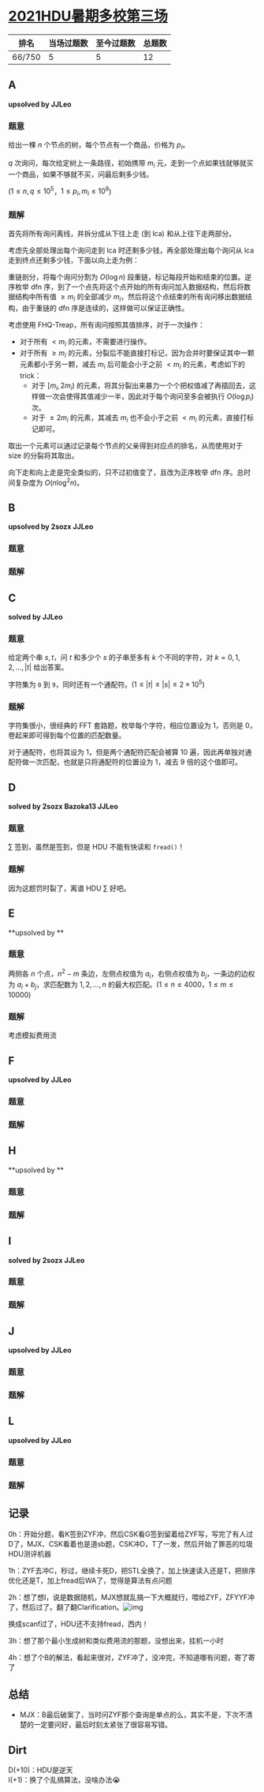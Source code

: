 # [2021HDU暑期多校第三场](https://acm.dingbacode.com/contests/contest_show.php?cid=986)

| 排名   | 当场过题数 | 至今过题数 | 总题数 |
| ------ | ---------- | ---------- | ------ |
| 66/750 | 5          | 5          | 12     |

## **A**

**upsolved by JJLeo**

### 题意

给出一棵 $n$ 个节点的树，每个节点有一个商品，价格为 $p_i$。

$q$ 次询问，每次给定树上一条路径，初始携带 $m_i$ 元，走到一个点如果钱就够就买一个商品，如果不够就不买，问最后剩多少钱。

($1 \le n,q \le 10^5$，$1 \le p_i,m_i \le 10^9$)

### 题解

首先将所有询问离线，并拆分成从下往上走 (到 lca) 和从上往下走两部分。

考虑先全部处理出每个询问走到 lca 时还剩多少钱，再全部处理出每个询问从 lca 走到终点还剩多少钱，下面以向上走为例：

重链剖分，将每个询问分割为 $O(\log n)$ 段重链，标记每段开始和结束的位置。逆序枚举 dfn 序，到了一个点先将这个点开始的所有询问加入数据结构，然后将数据结构中所有值 $\ge m_i$ 的全部减少 $m_i$，然后将这个点结束的所有询问移出数据结构，由于重链的 dfn 序是连续的，这样做可以保证正确性。

考虑使用 FHQ-Treap，所有询问按照其值排序，对于一次操作：

- 对于所有 $<m_i$ 的元素，不需要进行操作。
- 对于所有 $\ge m_i$ 的元素，分裂后不能直接打标记，因为合并时要保证其中一颗元素都小于另一颗，减去 $m_i$ 后可能会小于之前 $<m_i$ 的元素，考虑如下的 trick：
  - 对于 $[m_i,2m_i)$ 的元素，将其分裂出来暴力一个个把权值减了再插回去，这样做一次会使得其值减少一半，因此对于每个询问至多会被执行 $O(\log p_i)$ 次。
  - 对于 $\ge 2m_i$ 的元素，其减去 $m_i$ 也不会小于之前 $<m_i$ 的元素，直接打标记即可。

取出一个元素可以通过记录每个节点的父亲得到对应点的排名，从而使用对于 size 的分裂将其取出。

向下走和向上走是完全类似的，只不过初值变了，且改为正序枚举 dfn 序。总时间复杂度为 $O(n \log ^ 2 n)$。

## **B**

**upsolved by 2sozx JJLeo**

### 题意



### 题解



## **C**

**solved by JJLeo**

### 题意

给定两个串 $s,t$，问 $t$ 和多少个 $s$ 的子串至多有 $k$ 个不同的字符，对 $k=0,1,2,\ldots,|t|$ 给出答案。

字符集为 `0` 到 `9`，同时还有一个通配符。($1 \le |t| \le |s| \le 2 \times 10^5$)

### 题解

字符集很小，很经典的 FFT 套路题，枚举每个字符，相应位置设为 $1$，否则是 $0$，卷起来即可得到每个位置的匹配数量。

对于通配符，也将其设为 $1$，但是两个通配符匹配会被算 $10$ 遍，因此再单独对通配符做一次匹配，也就是只将通配符的位置设为 $1$，减去 $9$ 倍的这个值即可。

## **D**

**solved by 2sozx Bazoka13 JJLeo**

### 题意

$\sum$ 签到，虽然是签到，但是 HDU 不能有快读和 `fread()`！

### 题解

因为这题罚时裂了，离谱 HDU $\sum$ 好吧。

## **E**

**upsolved by **

### 题意

两侧各 $n$ 个点，$n^2-m$ 条边，左侧点权值为 $a_i$，右侧点权值为 $b_j$，一条边的边权为 $a_i+b_j$，求匹配数为 $1,2,\ldots,n$ 的最大权匹配。($1\le n \le 4000$，$1 \le m \le 10000$)

### 题解

考虑模拟费用流

## **F**

**upsolved by JJLeo**

### 题意



### 题解



## **H**

**upsolved by **

### 题意



### 题解



## **I**

**solved by 2sozx JJLeo**

### 题意



### 题解



## **J**

**upsolved by JJLeo**

### 题意



### 题解



## **L**

**upsolved by JJLeo**

### 题意



### 题解



## **记录**

0h：开始分题，看K签到ZYF冲，然后CSK看G签到留着给ZYF写，写完了有人过D了，MJX、CSK看着也是道sb题，CSK冲D，T了一发，然后开始了罪恶的垃圾HDU测评机器

1h：ZYF去冲C，秒过，继续卡死D，把STL全换了，加上快速读入还是T，把排序优化还是T，加上fread后WA了，觉得是算法有点问题

2h：想了想I，说是数据随机，MJX想就乱搞一下大概就行，喂给ZYF，ZFYYF冲了，然后过了。翻了翻Clarification。![img](img/hdu第二场.png)

换成scanf过了，HDU还不支持fread，西内！

3h：想了那个最小生成树和类似费用流的那题，没想出来，挂机一小时

4h：想了个B的解法，看起来很对，ZYF冲了，没冲完，不知道哪有问题，寄了寄了

## **总结**

- MJX：B最后破案了，当时问ZYF那个查询是单点的么，其实不是，下次不清楚的一定要问好，最后时刻太紧张了很容易写错。

## **Dirt**

D(+10)：HDU是逆天<br>I(+1)：换了个乱搞算法，没啥办法:sob:

